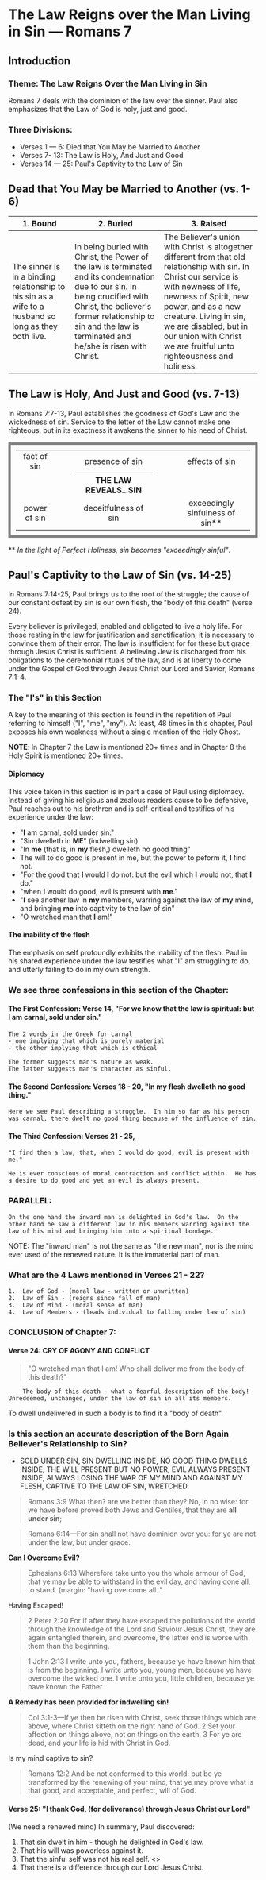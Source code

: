 # The Law Reigns over the Man Living in Sin &mdash; Romans 7

## Introduction

### Theme: The Law Reigns Over the Man Living in Sin

Romans 7 deals with the dominion of the law over the sinner. Paul also emphasizes that the Law of God is holy, just and good.

### Three Divisions:

- Verses 1 &mdash; 6: Died that You May be Married to Another
- Verses 7- 13: The Law is Holy, And Just and Good
- Verses 14 &mdash; 25: Paul&apos;s Captivity to the Law of Sin 

## Dead that You May be Married to Another (vs. 1-6)

<table>
<thead>
  <tr>
    <th>1. Bound</th>
    <th>2. Buried</th>
    <th>3. Raised</th>
  </tr>
</thead>
<tbody>
  <tr>
    <td>The sinner is in a binding relationship to his sin as a wife to a husband so long as they both live. </td>
    <td>In being buried with Christ, the Power of the law is terminated and its condemnation due to our sin. In being crucified with Christ, the believer's former relationship to sin and the law is terminated and he/she is risen with Christ. </td>
    <td>The Believer's union with Christ is altogether different from that old relationship with sin. In Christ our service is with newness of life, newness of Spirit, new power, and as a new creature. Living in sin, we are disabled, but in our union with Christ we are fruitful unto righteousness and holiness.</td>
  </tr>
</tbody>
</table>

## The Law is Holy, And Just and Good (vs. 7-13)

In Romans 7:7-13, Paul establishes the goodness of God&apos;s Law and the wickedness of sin. Service to the letter of the Law cannot make one righteous, but in its exactness it awakens the sinner to his need of Christ. 

<table id="law-reveals" style="border:solid 5px gray; padding:10px; text-align:center;">
<thead></thead>
<tbody>
  <tr>
    <td>fact of sin</td>
    <td>&nbsp;</td>
    <td>&nbsp;</td>
    <td>presence of sin</td>
    <td>&nbsp;</td>
    <td>&nbsp;</td>
    <td>effects of sin</td>
  </tr>
  <tr>
	<td>&nbsp;</td>
    <td>&nbsp;</td>
    <td>&nbsp;</td>
    <th>THE LAW REVEALS...SIN</th>
    <td>&nbsp;</td>
    <td>&nbsp;</td>
    <td>&nbsp;</td>
  </tr>
  <tr>
    <td>power of sin</td>
    <td>&nbsp;</td>
    <td>&nbsp;</td>
    <td>deceitfulness of sin</td>
    <td>&nbsp;</td>
    <td>&nbsp;</td>
    <td>exceedingly sinfulness of sin**</td>
  </tr>
</tbody>
</table>

** *In the light of Perfect Holiness, sin becomes "exceedingly sinful"*.

## Paul&apos;s Captivity to the Law of Sin  (vs. 14-25)

In Romans 7:14-25, Paul brings us to the root of the struggle; the cause of our constant defeat by sin is our own flesh, the &quot;body of this death&quot; (verse 24).

Every believer is privileged, enabled and obligated to live a holy life. For those resting in the law for justification and sanctification, it is necessary to convince them of their error. The law is insufficient for for these but grace through Jesus Christ is sufficient. A believing Jew is discharged from his obligations to the ceremonial rituals of the law, and is at liberty to come under the Gospel of God through Jesus Christ our Lord and Savior, Romans 7:1-4.

### The "I's" in this Section

A key to the meaning of this section is found in the repetition of Paul referring to himself ("I", "me", "my"). At least, 48 times in this chapter, Paul exposes his own weakness without a single mention of the Holy Ghost. 

**NOTE**: In Chapter 7 the Law is mentioned 20+ times and in Chapter 8 the Holy Spirit is mentioned 20+ times.

#### Diplomacy

This voice taken in this section is in part a case of Paul using diplomacy. Instead of giving his religious and zealous readers cause to be defensive, Paul reaches out to his brethren and is self-critical and testifies of his experience under the law:

-  "**I** am carnal, sold under sin." 
-  "Sin dwelleth in **ME**" (indwelling sin)
-  "In **me** (that is, in **my** flesh,) dwelleth no good thing"
-  The will to do good is present in me, but the power to peform it, **I** find not.
-  "For the good that **I** would **I** do not: but the evil which **I** would not, that **I** do."
-  "when **I** would do good, evil is present with **me**."
-  "**I** see another law in **my** members, warring against the law of **my** mind, and bringing **me** into captivity to the law of sin"
-  "O wretched man that **I** am!"

#### The inability of the flesh

The emphasis on self profoundly exhibits the inability of the flesh. Paul in his shared experience under the law testifies what "I" am struggling to do, and utterly failing to do in my own strength.

### We see three confessions in this section of the Chapter:

#### The First Confession:  Verse 14, "For we know that the law is spiritual: but I am carnal, sold under sin."

	The 2 words in the Greek for carnal
	- one implying that which is purely material
	- the other implying that which is ethical

	The former suggests man's nature as weak.
	The latter suggests man's character as sinful.

#### The Second Confession:  Verses 18 - 20, "In my flesh dwelleth no good thing."

	Here we see Paul describing a struggle.  In him so far as his person was carnal, there dwelt no good thing because of the influence of sin.

#### The Third Confession:  Verses 21 - 25,

	"I find then a law, that, when I would do good, evil is present with me."

	He is ever conscious of moral contraction and conflict within.  He has a desire to do good and yet an evil is always present.


### PARALLEL:

	On the one hand the inward man is delighted in God's law.  On the other hand he saw a different law in his members warring against the law of his mind and bringing him into a spiritual bondage.

NOTE:  	The "inward man" is not the same as "the new man", nor is the mind ever used of the renewed nature. It is the immaterial part of man.

### What are the 4 Laws mentioned in Verses 21 - 22?

	1.	Law of God - (moral law - written or unwritten)
	2.	Law of Sin - (reigns since fall of man)
	3.	Law of Mind - (moral sense of man)
	4.	Law of Members - (leads individual to falling under law of sin)

### CONCLUSION of Chapter 7:

#### Verse 24:	CRY OF AGONY AND CONFLICT

> "O wretched man that I am!  Who shall deliver me from the body of this death?"

		The body of this death - what a fearful description of the body!  Unredeemed, unchanged, under the law of sin in all its members. 

To dwell undelivered in such a body is to find it a "body of death".

### Is this section an accurate description of the Born Again Believer's Relationship to Sin?

- SOLD UNDER SIN, SIN DWELLING INSIDE, NO GOOD THING DWELLS INSIDE, THE WILL PRESENT BUT NO POWER, EVIL ALWAYS PRESENT INSIDE, ALWAYS LOSING THE WAR OF MY MIND AND AGAINST MY FLESH, CAPTIVE TO THE LAW OF SIN, WRETCHED.

> Romans 3:9 What then? are we better than they? No, in no wise: for we have before proved both Jews and Gentiles, that they are **all under sin**;

>  Romans 6:14&mdash;For sin shall not have dominion over you: for ye are not under the law, but under grace.
<!-- -->

**Can I Overcome Evil?**

>  Ephesians 6:13 Wherefore take unto you the whole armour of God, that ye may be able to withstand in the evil day, and having done all, to stand. (margin: "having overcome all.."

Having Escaped!

> 2 Peter 2:20 For if after they have escaped the pollutions of the world through the knowledge of the Lord and Saviour Jesus Christ, they are again entangled therein, and overcome, the latter end is worse with them than the beginning.

>  1 John 2:13 I write unto you, fathers, because ye have known him that is from the beginning. I write unto you, young men, because ye have overcome the wicked one. I write unto you, little children, because ye have known the Father.

**A Remedy has been provided for indwelling sin!**

> Col 3:1-3&mdash;If ye then be risen with Christ, seek those things which are above, where Christ sitteth on the right hand of God.  2 Set your affection on things above, not on things on the earth. 3 For ye are dead, and your life is hid with Christ in God.

Is my mind captive to sin?

> Romans 12:2 And be not conformed to this world: but be ye transformed by the renewing of your mind, that ye may prove what is that good, and acceptable, and perfect, will of God.

#### Verse 25:	"I thank God, (for deliverance) through Jesus Christ our Lord"

(We need a renewed mind)
In summary, Paul discovered:

1.	That sin dwelt in him - though he delighted in God's law.
2.	That his will was powerless against it.
3.	That the sinful self was not his real self. <<image of God>>
4.	That there is a difference through our Lord Jesus Christ.

